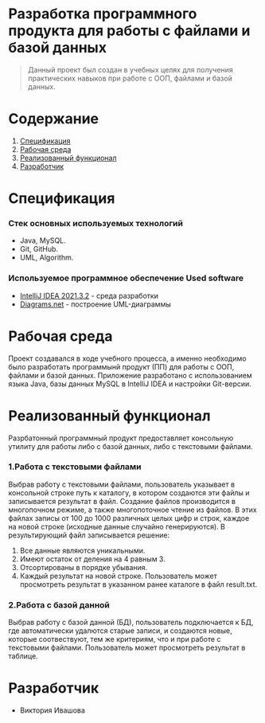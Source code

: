 # **Разработка программного продукта для работы с файлами и базой данных**
>Данный проект был создан в учебных целях для получения практических навыков при работе с ООП, файлами и базой данных.
>
# **Содержание**
1. [Спецификация](#specifications)
2. [Рабочая среда](#startupenvironment)
3. [Реализованный функционал](#implementedfunctionality)
4. [Разработчик](#developers)

<a name="specifications"></a> 
# **Спецификация**
### Стек основных используемых технологий
- Java, MySQL.
- Git, GitHub.
- UML, Algorithm.
### Используемое программное обеспечение Used software
- [IntelliJ IDEA 2021.3.2](https://www.jetbrains.com/idea/) - среда разработки
- [Diagrams.net](https://www.diagrams.net) - построение UML-диаграммы

<a name="startupenvironment"></a>
# **Рабочая среда**
Проект создавался в ходе учебного процесса, а именно необходимо было разработать программынй продукт (ПП) для работы с ООП, файлами и базой данных. Приложение разработано с использованием языка Java, базы данных MySQL в IntelliJ IDEA и настройки Git-версии.

<a name="implementedfunctionality"></a> 
# **Реализованный функционал**
Разрбатонный программный продукт предоставляет консольную утилиту для работы либо с базой данных, либо с текстовыми файлами.
### 1.Работа с текстовыми файлами
Выбрав работу с текстовыми файлами, пользователь указывает в консольной строке путь к каталогу, в котором создаются эти файлы и записывается результат в файл.
Создание файлов производится в многопочном режиме, а также многопоточное чтение из файлов. В этих файлах записы от 100 до 1000 различных целых цифр и строк, каждое на новой строке (исходные данные случайно генерируются).
В результирующий файл записывается решение:
  1. Все данные являются уникальными.
  2. Имеют остаток от деления на 4 равным 3.
  3. Отсортированы в порядке убывания.
  4. Каждый результат на новой строке.
Пользователь может просмотреть результат в указанном ранее каталоге в файл result.txt.
### 2.Работа с базой данной
Выбрав работу с базой данной (БД), пользователь подключается к БД, где автоматически удалются старые записи, и создаются новые, которые соотвествуют, тем же критериям, что и при работе с текстовыми файлами.
Пользователь может просмотреть результат в таблице.


<a name="developers"></a>
# **Разработчик** 
- Виктория Ивашова
